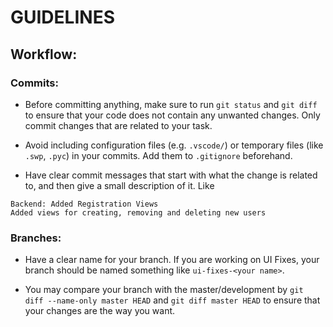 # GUIDELINES


## Workflow: 
### Commits:

- Before committing anything, make sure to run `git status` and `git diff` to ensure that your code does not contain any unwanted changes. Only commit changes that are related to your task.

- Avoid including configuration files (e.g. `.vscode/`) or temporary files (like `.swp`, `.pyc`) in your commits. Add them to `.gitignore` beforehand.


- Have clear commit messages that start with what the change is related to, and then give a small description of it. Like
````
Backend: Added Registration Views
Added views for creating, removing and deleting new users
````

### Branches:

- Have a clear name for your branch. If you are working on UI Fixes, your branch should be named something like `ui-fixes-<your name>`.

- You may compare your branch with the master/development by `git diff --name-only master HEAD` and `git diff master HEAD` to ensure that your changes are the way you want.
